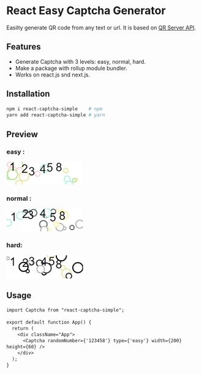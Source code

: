 # React Easy Captcha Generator

Easilty generate QR code from any text or url. It is based on [QR Server API](https://goqr.me/api/doc/create-qr-code/).

## Features

- Generate Captcha with 3 levels: easy, normal, hard.
- Make a package with rollup module bundler.
- Works on react.js snd next.js.

## Installation

```bash
npm i react-captcha-simple    # npm
yarn add react-captcha-simple # yarn
```

## Preview

### easy :

![Web](https://github.com/RahilNIT/react-captcha-simple/blob/master/public/easy.jpg)

### normal : 

![Web](https://github.com/RahilNIT/react-captcha-simple/blob/master/public/normal.jpg)

### hard: 

![Web](https://github.com/RahilNIT/react-captcha-simple/blob/master/public/hard.jpg)

## Usage

```tsx
import Captcha from "react-captcha-simple";

export default function App() {
  return (
    <div className="App">
      <Captcha randomNumber={'123458'} type={'easy'} width={200} height={60} />
    </div>
  );
}
```
